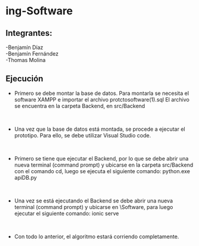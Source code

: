 # ing-Software

## Integrantes:
-Benjamín Díaz
<br>
-Benjamín Fernández
<br>
-Thomas Molina
<br>

## Ejecución

- Primero se debe montar la base de datos. Para montarla se necesita el software XAMPP e importar el archivo protctosoftware(1).sql El archivo se encuentra en la carpeta Backend, en src/Backend
<br>

- Una vez que la base de datos está montada, se procede a ejecutar el prototipo. Para ello, se debe utilizar Visual Studio code. 
<br>

- Primero se tiene que ejecutar el Backend, por lo que se debe abrir una nueva terminal (command prompt) y ubicarse en la carpeta src/Backend con el comando cd, luego se ejecuta el siguiente comando: python.exe apiDB.py
<br>

- Una vez se está ejecutando el Backend se debe abrir una nueva terminal (command prompt) y ubicarse en \Software, para luego ejecutar el siguiente comando: ionic serve

<br>

- Con todo lo anterior, el algoritmo estará corriendo completamente.


